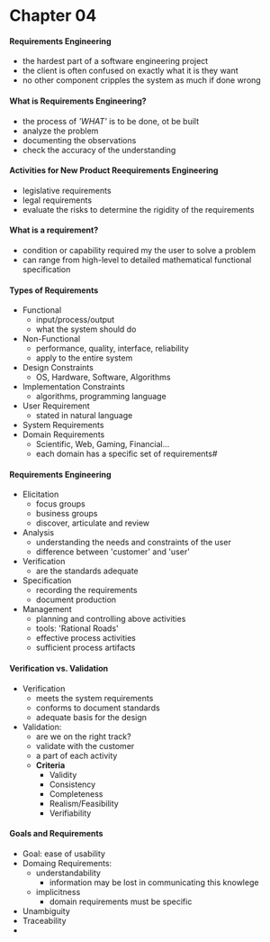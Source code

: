 # Chapter 04

#### Requirements Engineering

* the hardest part of a software engineering project
* the client is often confused on exactly what it is they want
* no other component cripples the system as much if done wrong

#### What is Requirements Engineering?
* the process of *'WHAT'* is to be done, ot be built
* analyze the problem
* documenting the observations
* check the accuracy of the understanding

#### Activities for New Product Reequirements Engineering
* legislative requirements
* legal requirements
* evaluate the risks to determine the rigidity of the requirements

#### What is a requirement?
* condition or capability required my the user to solve a problem
* can range from high-level to detailed mathematical functional specification

#### Types of Requirements
* Functional
    * input/process/output
    * what the system should do
* Non-Functional
    * performance, quality, interface, reliability
    * apply to the entire system
* Design Constraints
    * OS, Hardware, Software, Algorithms
* Implementation Constraints
    * algorithms, programming language
* User Requirement
    * stated in natural language
* System Requirements
* Domain Requirements
    * Scientific, Web, Gaming, Financial...
    * each domain has a specific set of requirements#

#### Requirements Engineering
* Elicitation
    * focus groups
    * business groups
    * discover, articulate and review
* Analysis
    * understanding the needs and constraints of the user
    * difference between 'customer' and 'user'
* Verification
    * are the standards adequate
* Specification
    * recording the requirements
    * document production
* Management
    * planning and controlling above activities
    * tools: 'Rational Roads'
    * effective process activities
    * sufficient process artifacts

#### Verification vs. Validation
* Verification
    * meets the system requirements
    * conforms to document standards
    * adequate basis for the design
* Validation:
    * are we on the right track?
    * validate with the customer
    * a part of each activity
    * **Criteria**
        * Validity
        * Consistency
        * Completeness
        * Realism/Feasibility
        * Verifiability

#### Goals and Requirements
* Goal:  ease of usability
* Domaing Requirements:
    * understandability
        * information may be lost in communicating this knowlege
    * implicitness
        * domain requirements must be specific
* Unambiguity
* Traceability
*
